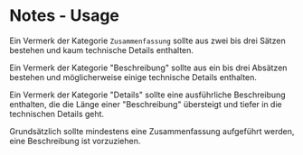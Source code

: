 # Notes - Usage

Ein Vermerk der Kategorie `Zusammenfassung` sollte aus zwei bis drei Sätzen bestehen und kaum technische Details enthalten.

Ein Vermerk der Kategorie "Beschreibung" sollte aus ein bis drei Absätzen bestehen und möglicherweise einige technische Details enthalten.

Ein Vermerk der Kategorie "Details" sollte eine ausführliche Beschreibung enthalten, die die Länge einer "Beschreibung" übersteigt und tiefer in die technischen Details geht.

Grundsätzlich sollte mindestens eine Zusammenfassung aufgeführt werden, eine Beschreibung ist vorzuziehen.